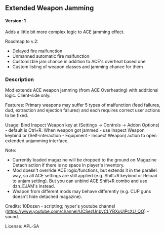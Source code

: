 ## Extended Weapon Jamming

#### Version: 1

Adds a little bit more complex logic to ACE jamming effect.

Roadmap to v.2:
- Delayed fire malfunction
- Unmanned automatic fire malfunction
- Customizble jam chance in addition to ACE's overheat based one
- Custom listing of weapon classes and jamming chance for them


### Description

Mod extends ACE weapon jamming (from ACE Overheating) with additional logic. 
Client-side only.

Features:
Primary weapons may suffer 5 types of malfunction (feed failures, dud, extraction and ejection failures) and each requires correct user actions to be fixed.

Usage:
Bind Inspect Weapon key at (Settings -> Controls -> Addon Options) - default is Ctrl+R.
When weapon got jammed - use Inspect Weapon keybind or (Self-interaction - Equipment - Inspect Weapon) action to open extended unjamming interface.

Note:
- Currently loaded magazine will be dropped to the ground on Magazine Detach action if there is no space in player's inventory.
- Mod doesn't override ACE logic/functions, but extends it in the parallel way, so all ACE settings are still applied (e.g. Shift+R keybind or Reload to unjam setting). But you can unbind ACE Shift+R combo and use dzn_EJAM's instead.
- Weapon from different mods may behave differently (e.g. CUP guns doesn't hide detached magazine).

Credits:
10Dozen - scripting;
hyper's youtube channel (https://www.youtube.com/channel/UCSezUnbvCLYBXuUlPcXU_QQ) - sound.

License: APL-SA
